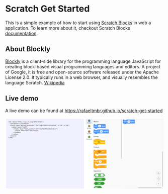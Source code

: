 # Scratch Get Started
This is a simple example of how to start using [Scratch Blocks](https://github.com/LLK/scratch-blocks) in web a application. To learn more about it, checkout Scratch Blocks [documentation](https://github.com/LLK/scratch-blocks/wiki).

## About Blockly
[Blockly](https://developers.google.com/blockly) is a client-side library for the programming language JavaScript for creating block-based visual programming languages and editors. A project of Google, it is free and open-source software released under the Apache License 2.0. It typically runs in a web browser, and visually resembles the language Scratch. [Wikipedia](https://en.wikipedia.org/wiki/Blockly)

## Live demo

A live demo can be found at https://rafaeltmbr.github.io/scratch-get-started

![Blockly Get Started live demo image](./assets/img/example.png "Live demo")